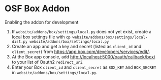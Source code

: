 # OSF Box Addon

Enabling the addon for development

1. If `website/addons/box/settings/local.py` does not yet exist, create a local box settings file with `cp website/addons/box/settings/local-dist.py website/addons/box/settings/local.py`
2. Create an app and get a key and secret  (listed as `client_id` and `client_secret`) from <https://app.box.com/developers/services/edit/>.  
3. At the Box app console, add <http://localhost:5000/oauth/callback/box/> to your list of Oauth2 `redirect_uri`.
4. Enter your Box `client_id` and `client_secret` as `BOX_KEY` and `BOX_SECRET` in `website/addons/box/settings/local.py`. 
